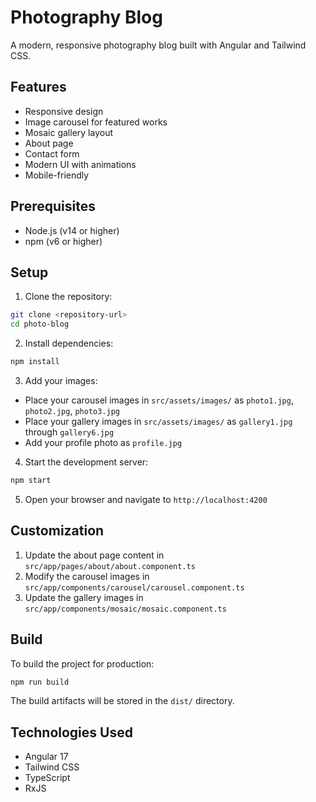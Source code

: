 # Photography Blog

A modern, responsive photography blog built with Angular and Tailwind CSS.

## Features

- Responsive design
- Image carousel for featured works
- Mosaic gallery layout
- About page
- Contact form
- Modern UI with animations
- Mobile-friendly

## Prerequisites

- Node.js (v14 or higher)
- npm (v6 or higher)

## Setup

1. Clone the repository:
```bash
git clone <repository-url>
cd photo-blog
```

2. Install dependencies:
```bash
npm install
```

3. Add your images:
- Place your carousel images in `src/assets/images/` as `photo1.jpg`, `photo2.jpg`, `photo3.jpg`
- Place your gallery images in `src/assets/images/` as `gallery1.jpg` through `gallery6.jpg`
- Add your profile photo as `profile.jpg`

4. Start the development server:
```bash
npm start
```

5. Open your browser and navigate to `http://localhost:4200`

## Customization

1. Update the about page content in `src/app/pages/about/about.component.ts`
2. Modify the carousel images in `src/app/components/carousel/carousel.component.ts`
3. Update the gallery images in `src/app/components/mosaic/mosaic.component.ts`

## Build

To build the project for production:

```bash
npm run build
```

The build artifacts will be stored in the `dist/` directory.

## Technologies Used

- Angular 17
- Tailwind CSS
- TypeScript
- RxJS
